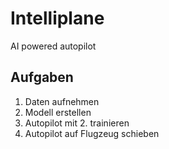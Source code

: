 # Intelliplane
AI powered autopilot
## Aufgaben
1. Daten aufnehmen
2. Modell erstellen
3. Autopilot mit 2. trainieren
4. Autopilot auf Flugzeug schieben
